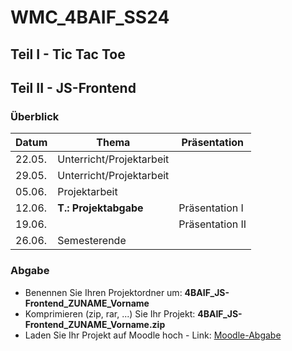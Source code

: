 # WMC_4BAIF_SS24


## Teil I - Tic Tac Toe


## Teil II - JS-Frontend


### Überblick

| Datum    | Thema                     | Präsentation    |
|----------|---------------------------|-----------------|
| 22.05.   | Unterricht/Projektarbeit  |                 |
| 29.05.   | Unterricht/Projektarbeit  |                 |
| 05.06.   | Projektarbeit             |                 |
| 12.06.   | **T.:** **Projektabgabe** | Präsentation I  |
| 19.06.   |                           | Präsentation II |
| 26.06.   | Semesterende              |                 |


### Abgabe

- Benennen Sie Ihren Projektordner um: **4BAIF_JS-Frontend_ZUNAME_Vorname**
- Komprimieren (zip, rar, ...) Sie Ihr Projekt: **4BAIF_JS-Frontend_ZUNAME_Vorname.zip**
- Laden Sie Ihr Projekt auf Moodle hoch - Link: [Moodle-Abgabe](https://moodle.spengergasse.at/mod/assign/view.php?id=225046&forceview=1)
